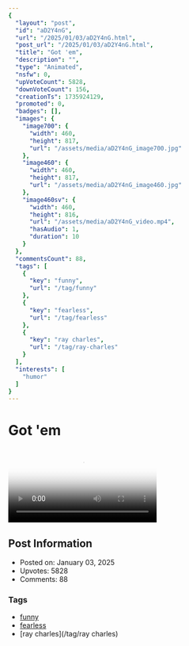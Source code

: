 ```yaml
---
{
  "layout": "post",
  "id": "aD2Y4nG",
  "url": "/2025/01/03/aD2Y4nG.html",
  "post_url": "/2025/01/03/aD2Y4nG.html",
  "title": "Got 'em",
  "description": "",
  "type": "Animated",
  "nsfw": 0,
  "upVoteCount": 5828,
  "downVoteCount": 156,
  "creationTs": 1735924129,
  "promoted": 0,
  "badges": [],
  "images": {
    "image700": {
      "width": 460,
      "height": 817,
      "url": "/assets/media/aD2Y4nG_image700.jpg"
    },
    "image460": {
      "width": 460,
      "height": 817,
      "url": "/assets/media/aD2Y4nG_image460.jpg"
    },
    "image460sv": {
      "width": 460,
      "height": 816,
      "url": "/assets/media/aD2Y4nG_video.mp4",
      "hasAudio": 1,
      "duration": 10
    }
  },
  "commentsCount": 88,
  "tags": [
    {
      "key": "funny",
      "url": "/tag/funny"
    },
    {
      "key": "fearless",
      "url": "/tag/fearless"
    },
    {
      "key": "ray charles",
      "url": "/tag/ray-charles"
    }
  ],
  "interests": [
    "humor"
  ]
}
---
```


# Got 'em

<video controls playsinline loop poster="/assets/media/aD2Y4nG_image460.jpg">
  <source src="/assets/media/aD2Y4nG_video.mp4" type="video/mp4">
  Your browser does not support the video tag.
</video>

## Post Information

- Posted on: January 03, 2025
- Upvotes: 5828
- Comments: 88

### Tags

- [funny](/tag/funny)
- [fearless](/tag/fearless)
- [ray charles](/tag/ray charles)
